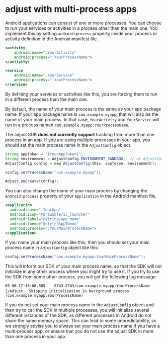 # adjust with multi-process apps

Android applications can consist of one or more processes. You can choose to run your services or activities in
a process other than the main one. You implement this by setting ```android:process``` property
inside your process or activity definition in the Android manifest file.

```xml
<activity
    android:name=".YourActivity"
    android:process=":YourProcessName">
</activity>
```

```xml
<service
    android:name=".YourService"
    android:process=":YourProcessName">
</service>
```

By defining your services or activities like this, you are forcing them to run in a different process than the
main one.

By default, the name of your main process is the same as your app package name. If your app package name is ```com.example.myapp```, that will also be the name of your main process. In that case, ```YourActivity``` and ```YourService``` will run in a process named ```com.example.myapp:YourProcessName```.

The adjust SDK __does not currently support__ tracking from more than one process in an app. If you are using
multiple processes in your app, you should set the main process name in the ```AdjustConfig``` object.

```java
String appToken = "{YourAppToken}";
String environment = AdjustConfig.ENVIRONMENT_SANDBOX;  // or AdjustConfig.ENVIRONMENT_PRODUCTION
AdjustConfig config = new AdjustConfig(this, appToken, environment);

config.setProcessName("com.example.myapp");

Adjust.onCreate(config);
```

You can also change the name of your main process by changing the ```android:process``` property of your ```application``` in the Android manifest file.

```xml
<application
  android:name=".YourApp"
  android:icon="@drawable/ic_launcher"
  android:label="@string/app_name"
  android:theme="@style/AppTheme"
  android:process=":YourMainProcessName">
</application>
```

If you name your main process like this, then you should set your main process name in ```AdjustConfig```
object like this:

```java
config.setProcessName("com.example.myapp:YourMainProcessName");
```

This will inform our SDK of your main process name, so that the SDK will not initialize in any other process where you might try to use it. If you try to use the SDK from some other process, you will get the following log message:

```
05-06 17:15:06.885    8743-8743/com.example.myapp:YourProcessName I/Adjust﹕ Skipping initialization in background process (com.example.myapp:YourProcessName)
```

If you do not set your main process name in the ```AdjustConfig``` object and then try to call the SDK in multiple processes, you will initialize several different instances of the SDK, as different processes in Android do not share the same memory space. This can lead to some unpredictability, so we strongly advise you to always set your main process name if you have a multi-process app, or ensure that you do not use the adjust SDK in more than one process in your app. 
